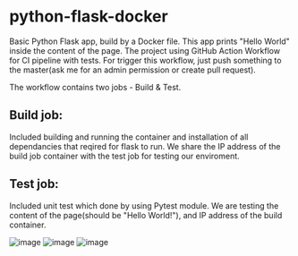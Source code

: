 # python-flask-docker

Basic Python Flask app, build by a Docker file.
This app prints "Hello World" inside the content of the page.
The project using GitHub Action Workflow for CI pipeline with tests.
For trigger this workflow, just push something to the master(ask me for an admin permission or create pull request).

The workflow contains two jobs - Build & Test.

## Build job:
Included building and running the container and installation of all dependancies that reqired for flask to run.
We share the IP address of the build job container with the test job for testing our enviroment.

## Test job:
Included unit test which done by using Pytest module.
We are testing the content of the page(should be "Hello World!"), and IP address of the build container.

![image](https://user-images.githubusercontent.com/55482825/142743557-5747e7df-7204-47ee-942a-d70b61217ffb.png)
![image](https://user-images.githubusercontent.com/55482825/142924321-f8476030-7aad-498e-8296-b2d70e64b366.png)
![image](https://user-images.githubusercontent.com/55482825/142924374-c695ab0b-4534-4ec5-a971-d5b3fbca1112.png)

